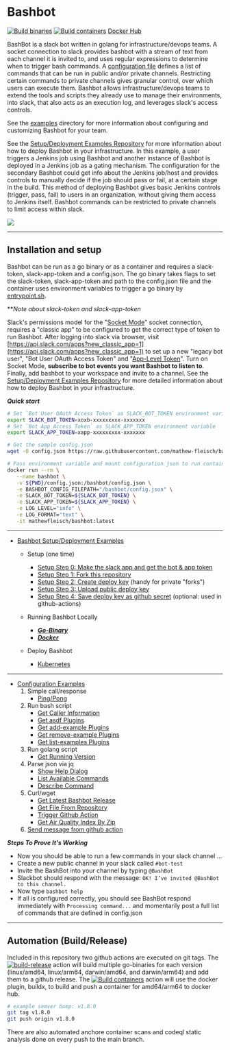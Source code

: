 # Bashbot

[![Build binaries](https://github.com/mathew-fleisch/bashbot/actions/workflows/build-release.yaml/badge.svg)](https://github.com/mathew-fleisch/bashbot/actions/workflows/build-release.yaml)
[![Build containers](https://github.com/mathew-fleisch/bashbot/actions/workflows/build-container.yaml/badge.svg)](https://github.com/mathew-fleisch/bashbot/actions/workflows/build-container.yaml)
[Docker Hub](https://hub.docker.com/r/mathewfleisch/bashbot/tags?page=1&ordering=last_updated)

BashBot is a slack bot written in golang for infrastructure/devops teams. A socket connection to slack provides bashbot with a stream of text from each channel it is invited to, and uses regular expressions to determine when to trigger bash commands. A [configuration file](sample-config.json) defines a list of commands that can be run in public and/or private channels. Restricting certain commands to private channels gives granular control, over which users can execute them. Bashbot allows infrastructure/devops teams to extend the tools and scripts they already use to manage their environments, into slack, that also acts as an execution log, and leverages slack's access controls.

See the [examples](examples) directory for more information about configuring and customizing Bashbot for your team.

See the [Setup/Deployment Examples Repository](https://github.com/mathew-fleisch/bashbot-example) for more information about how to deploy Bashbot in your infrastructure. In this example, a user triggers a Jenkins job using Bashbot and another instance of Bashbot is deployed in a Jenkins job as a gating mechanism. The configuration for the secondary Bashbot could get info about the Jenkins job/host and provides controls to manually decide if the job should pass or fail, at a certain stage in the build. This method of deploying Bashbot gives basic Jenkins controls (trigger, pass, fail) to users in an organization, without giving them access to Jenkins itself. Bashbot commands can be restricted to private channels to limit access within slack.

<img src="https://i.imgur.com/P6IL10y.gif" />

---

## Installation and setup

Bashbot can be run as a go binary or as a container and requires a slack-token, slack-app-token and a config.json. The go binary takes flags to set the slack-token, slack-app-token and path to the config.json file and the container uses environment variables to trigger a go binary by [entrypoint.sh](entrypoint.sh).

***Note about slack-token and slack-app-token*

Slack's permissions model for the "[Socket Mode](https://api.slack.com/apis/connections/sockethttps://api.slack.com/rtm)" socket connection, requires a "classic app" to be configured to get the correct type of token to run Bashbot. After logging into slack via browser, visit [https://api.slack.com/apps?new_classic_app=1](https://api.slack.com/apps?new_classic_app=1) to set up a new "legacy bot user", "Bot User OAuth Access Token" and "[App-Level Token](https://api.slack.com/authentication/token-types#app)". Turn on Socket Mode, **subscribe to bot events you want Bashbot to listen to**. Finally, add bashbot to your workspace and invite to a channel. See the [Setup/Deployment Examples Repository](https://github.com/mathew-fleisch/bashbot-example) for more detailed information about how to deploy Bashbot in your infrastructure.

***Quick start***

```bash
# Set `Bot User OAuth Access Token` as SLACK_BOT_TOKEN environment variable
export SLACK_BOT_TOKEN=xoxb-xxxxxxxxx-xxxxxxx
# Set `Bot App Access Token` as SLACK_APP_TOKEN environment variable
export SLACK_APP_TOKEN=xapp-xxxxxxxxx-xxxxxxx

# Get the sample config.json
wget -O config.json https://raw.githubusercontent.com/mathew-fleisch/bashbot/main/sample-config.json

# Pass environment variable and mount configuration json to run container
docker run --rm \
   --name bashbot \
   -v ${PWD}/config.json:/bashbot/config.json \
   -e BASHBOT_CONFIG_FILEPATH="/bashbot/config.json" \
   -e SLACK_BOT_TOKEN=${SLACK_BOT_TOKEN} \
   -e SLACK_APP_TOKEN=${SLACK_APP_TOKEN} \
   -e LOG_LEVEL="info" \
   -e LOG_FORMAT="text" \
   -it mathewfleisch/bashbot:latest
```

---

- [Bashbot Setup/Deployment Examples](https://github.com/mathew-fleisch/bashbot-example)
  - Setup (one time)

    - [Setup Step 0: Make the slack app and get the bot & app token](https://github.com/mathew-fleisch/bashbot-example#setup-step-0-make-the-slack-app-and-get-a-token)
    - [Setup Step 1: Fork this repository](https://github.com/mathew-fleisch/bashbot-example#setup-step-1-fork-this-repository)
    - [Setup Step 2: Create deploy key](https://github.com/mathew-fleisch/bashbot-example#setup-step-2-create-deploy-key) (handy for private "forks")
    - [Setup Step 3: Upload public deploy key](https://github.com/mathew-fleisch/bashbot-example#setup-step-3-upload-public-deploy-key)
    - [Setup Step 4: Save deploy key as github secret](https://github.com/mathew-fleisch/bashbot-example#setup-step-4-save-deploy-key-as-github-secret) (optional: used in github-actions)
  - Running Bashbot Locally

    - [***Go-Binary***](https://github.com/mathew-fleisch/bashbot-example#run-bashbot-locally-as-go-binary)
    - [***Docker***](https://github.com/mathew-fleisch/bashbot-example#run-bashbot-locally-from-docker)
  - Deploy Bashbot

    - [Kubernetes](https://github.com/mathew-fleisch/bashbot-example#run-bashbot-in-kubernetes)

---

- [Configuration Examples](examples)
  1. Simple call/response
     - [Ping/Pong](examples/ping)
  2. Run bash script
     - [Get Caller Information](examples/info)
     - [Get asdf Plugins](examples/asdf)
     - [Get add-example Plugins](examples/add-example)
     - [Get remove-example Plugins](examples/remove-example)
     - [Get list-examples Plugins](examples/list-examples)
  3. Run golang script
     - [Get Running Version](examples/version)
  4. Parse json via jq
     - [Show Help Dialog](examples/help)
     - [List Available Commands](examples/list)
     - [Describe Command](examples/describe)
  5. Curl/wget
     - [Get Latest Bashbot Release](examples/latest-release)
     - [Get File From Repository](examples/get-file-from-repo)
     - [Trigger Github Action](examples/trigger-github-action)
     - [Get Air Quality Index By Zip](examples/aqi)
  6. [Send message from github action](examples/#send-message-from-github-action)

***Steps To Prove It's Working***

- Now you should be able to run a few commands in your slack channel ...
- Create a new public channel in your slack called `#bot-test`
- Invite the BashBot into your channel by typing `@BashBot`
- Slackbot should respond with the message: `OK! I’ve invited @BashBot to this channel.`
- Now type `bashbot help`
- If all is configured correctly, you should see BashBot respond immediately with `Processing command...` and momentarily post a full list of commands that are defined in config.json

---

## Automation (Build/Release)

Included in this repository two github actions are executed on git tags. The [![build-release](https://github.com/mathew-fleisch/bashbot/actions/workflows/build-release.yaml/badge.svg)](https://github.com/mathew-fleisch/bashbot/actions/workflows/build-release.yaml) action will build multiple go-binaries for each version (linux/amd64, linux/arm64, darwin/amd64, and darwin/arm64) and add them to a github release. The
[![Build containers](https://github.com/mathew-fleisch/bashbot/actions/workflows/build-container.yaml/badge.svg)](https://github.com/mathew-fleisch/bashbot/actions/workflows/build-container.yaml) action will use the docker plugin, buildx, to build and push a container for amd64/arm64 to docker hub.

```bash
# example semver bump: v1.8.0
git tag v1.8.0
git push origin v1.8.0
```

There are also automated anchore container scans and codeql static analysis done on every push to the main branch.

